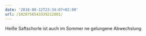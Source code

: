 ```yaml
---
date: '2018-08-12T23:34:07+02:00'
url: /1028756543339212801/
---
```

Heiße Saftschorle ist auch im Sommer ne gelungene Abwechslung
